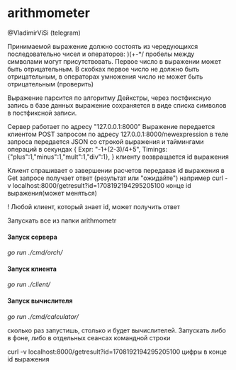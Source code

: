 # arithmometer
@VladimirViSi (telegram)


Принимаемой выражение должно состоять из чередующихся последовательно чисел и операторов: )(+-*/
пробелы между символами могут присутствовать.
Первое число в выражении может быть отрицательным. 
В скобках первое число не должно быть отрицательным, в операторах умножения число 
не может быть отрицательным (проверить)

Выражение парсится по алгоритму Дейкстры, через постфиксную запись
в базе данных выражение сохраняется в виде списка символов в постфиксной записи.

Сервер работает по адресу "127.0.0.1:8000"
Выражение передается клиентом POST запросом по адресу 
127.0.0.1:8000/newexpression
в теле запроса передается JSON со строкой выражения и таймингами операций в секундах
{
Expr:    "-1+(2-3)/4+5",
Timings: {"plus":1,"minus":1,"mult":1,"div":1},
}
клиенту возвращается id выражения

Клиент спрашивает о завершении расчетов передавая id выражения в Get запросе
получает ответ (результат или "ожидайте")
например 
curl -v localhost:8000/getresult?id=1708192194295205100
конце id выражения(может меняться)

! Любой клиент, который знает id, может получить ответ


Запускать все из папки arithmometr

#### Запуск сервера

_go run ./cmd/orch/_

#### Запуск клиента

_go run ./client/_

#### Запуск вычислителя

_go run ./cmd/calculator/_

сколько раз запустишь, столько и будет вычислителей. Запускать либо в фоне, либо
в отдельных сеансах командной строки


curl -v localhost:8000/getresult?id=1708192194295205100
цифры в конце id выражения

